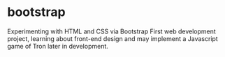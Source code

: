 # bootstrap
Experimenting with HTML and CSS via Bootstrap
First web development project, learning about front-end design and may implement a Javascript game of Tron later in development.
